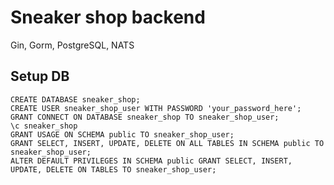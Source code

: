 # Sneaker shop backend

Gin, Gorm, PostgreSQL, NATS


## Setup DB

```PostgreSQL
CREATE DATABASE sneaker_shop;
CREATE USER sneaker_shop_user WITH PASSWORD 'your_password_here';
GRANT CONNECT ON DATABASE sneaker_shop TO sneaker_shop_user;
\c sneaker_shop
GRANT USAGE ON SCHEMA public TO sneaker_shop_user;
GRANT SELECT, INSERT, UPDATE, DELETE ON ALL TABLES IN SCHEMA public TO sneaker_shop_user;
ALTER DEFAULT PRIVILEGES IN SCHEMA public GRANT SELECT, INSERT, UPDATE, DELETE ON TABLES TO sneaker_shop_user;
```